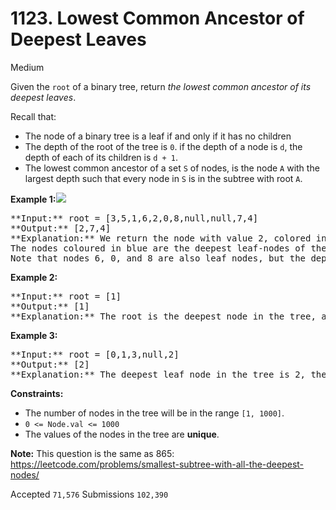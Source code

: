 # 1123. Lowest Common Ancestor of Deepest Leaves

Medium

Given the `root` of a binary tree, return _the lowest common ancestor of its deepest leaves_.

Recall that:

* The node of a binary tree is a leaf if and only if it has no children
* The depth of the root of the tree is `0`. if the depth of a node is `d`, the depth of each of its children is `d + 1`.
* The lowest common ancestor of a set `S` of nodes, is the node `A` with the largest depth such that every node in `S` is in the subtree with root `A`.

**Example 1:**![](https://s3-lc-upload.s3.amazonaws.com/uploads/2018/07/01/sketch1.png)

<pre>
**Input:** root = [3,5,1,6,2,0,8,null,null,7,4]
**Output:** [2,7,4]
**Explanation:** We return the node with value 2, colored in yellow in the diagram.
The nodes coloured in blue are the deepest leaf-nodes of the tree.
Note that nodes 6, 0, and 8 are also leaf nodes, but the depth of them is 2, but the depth of nodes 7 and 4 is 3.
</pre>

**Example 2:**

<pre>
**Input:** root = [1]
**Output:** [1]
**Explanation:** The root is the deepest node in the tree, and it's the lca of itself.
</pre>

**Example 3:**

<pre>
**Input:** root = [0,1,3,null,2]
**Output:** [2]
**Explanation:** The deepest leaf node in the tree is 2, the lca of one node is itself.
</pre>

**Constraints:**

* The number of nodes in the tree will be in the range `[1, 1000]`.
* `0 <= Node.val <= 1000`
* The values of the nodes in the tree are **unique**.

**Note:** This question is the same as 865: https://leetcode.com/problems/smallest-subtree-with-all-the-deepest-nodes/

Accepted `71,576` Submissions `102,390`

